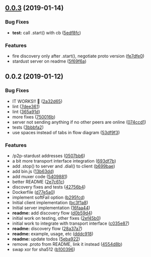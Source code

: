 <a name="0.0.3"></a>
## [0.0.3](https://github.com/libp2p/js-libp2p-stardust/compare/v0.0.2...v0.0.3) (2019-01-14)


### Bug Fixes

* **test:** call .start() with cb ([5edf8fc](https://github.com/libp2p/js-libp2p-stardust/commit/5edf8fc))


### Features

* fire discovery only after .start(), negotiate proto version ([fe7dfe0](https://github.com/libp2p/js-libp2p-stardust/commit/fe7dfe0))
* stardust server on readme ([5f69f6a](https://github.com/libp2p/js-libp2p-stardust/commit/5f69f6a))



<a name="0.0.2"></a>
## 0.0.2 (2019-01-12)


### Bug Fixes

* IT WORKS!! :tada: ([2a32d65](https://github.com/libp2p/js-libp2p-stardust/commit/2a32d65))
* lint ([7dee361](https://github.com/libp2p/js-libp2p-stardust/commit/7dee361))
* lint ([365a91d](https://github.com/libp2p/js-libp2p-stardust/commit/365a91d))
* more fixes ([750016b](https://github.com/libp2p/js-libp2p-stardust/commit/750016b))
* server not sending anything if no other peers are online ([074ccd1](https://github.com/libp2p/js-libp2p-stardust/commit/074ccd1))
* tests ([3bbbfa2](https://github.com/libp2p/js-libp2p-stardust/commit/3bbbfa2))
* use spaces instead of tabs in flow diagram ([53df9f3](https://github.com/libp2p/js-libp2p-stardust/commit/53df9f3))


### Features

* /p2p-stardust addresses ([0507bb6](https://github.com/libp2p/js-libp2p-stardust/commit/0507bb6))
* a bit more transport interface integration ([693df7b](https://github.com/libp2p/js-libp2p-stardust/commit/693df7b))
* add .stop() to server and .dial() to client ([b699bae](https://github.com/libp2p/js-libp2p-stardust/commit/b699bae))
* add bin.js ([13b63dd](https://github.com/libp2p/js-libp2p-stardust/commit/13b63dd))
* add muxer code ([5409881](https://github.com/libp2p/js-libp2p-stardust/commit/5409881))
* better README ([2e7c61c](https://github.com/libp2p/js-libp2p-stardust/commit/2e7c61c))
* discovery fixes and tests ([42756b4](https://github.com/libp2p/js-libp2p-stardust/commit/42756b4))
* Dockerfile ([d77e5a0](https://github.com/libp2p/js-libp2p-stardust/commit/d77e5a0))
* implement softFail option ([b295fcd](https://github.com/libp2p/js-libp2p-stardust/commit/b295fcd))
* Initial client implementation ([bc3f1a8](https://github.com/libp2p/js-libp2p-stardust/commit/bc3f1a8))
* Initial server implementation ([16faa44](https://github.com/libp2p/js-libp2p-stardust/commit/16faa44))
* **readme:** add discovery flow ([d0b59d4](https://github.com/libp2p/js-libp2p-stardust/commit/d0b59d4))
* initial work on testing, other fixes ([2ef45b0](https://github.com/libp2p/js-libp2p-stardust/commit/2ef45b0))
* initial work to integrate with transport interface ([c035e87](https://github.com/libp2p/js-libp2p-stardust/commit/c035e87))
* **readme:** discovery flow ([28a37a7](https://github.com/libp2p/js-libp2p-stardust/commit/28a37a7))
* **readme:** example, usage, etc ([dddc918](https://github.com/libp2p/js-libp2p-stardust/commit/dddc918))
* **readme:** update todos ([5eba922](https://github.com/libp2p/js-libp2p-stardust/commit/5eba922))
* remove .proto from README, link it instead ([4554d8b](https://github.com/libp2p/js-libp2p-stardust/commit/4554d8b))
* swap xor for sha512 ([b100396](https://github.com/libp2p/js-libp2p-stardust/commit/b100396))



